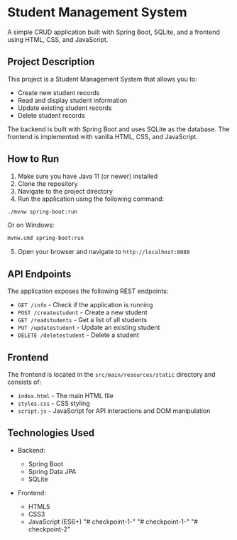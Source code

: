 # Student Management System

A simple CRUD application built with Spring Boot, SQLite, and a frontend using HTML, CSS, and JavaScript.

## Project Description

This project is a Student Management System that allows you to:
- Create new student records
- Read and display student information
- Update existing student records
- Delete student records

The backend is built with Spring Boot and uses SQLite as the database. The frontend is implemented with vanilla HTML, CSS, and JavaScript.

## How to Run

1. Make sure you have Java 11 (or newer) installed
2. Clone the repository
3. Navigate to the project directory
4. Run the application using the following command:

```bash
./mvnw spring-boot:run
```

Or on Windows:

```bash
mvnw.cmd spring-boot:run
```

5. Open your browser and navigate to `http://localhost:8080`

## API Endpoints

The application exposes the following REST endpoints:

- `GET /info` - Check if the application is running
- `POST /createstudent` - Create a new student
- `GET /readstudents` - Get a list of all students
- `PUT /updatestudent` - Update an existing student
- `DELETE /deletestudent` - Delete a student

## Frontend

The frontend is located in the `src/main/resources/static` directory and consists of:

- `index.html` - The main HTML file
- `styles.css` - CSS styling
- `script.js` - JavaScript for API interactions and DOM manipulation

## Technologies Used

- Backend:
  - Spring Boot
  - Spring Data JPA
  - SQLite

- Frontend:
  - HTML5
  - CSS3
  - JavaScript (ES6+) "# checkpoint-1-" 
"# checkpoint-1-" 
"# checkpoint-2" 
